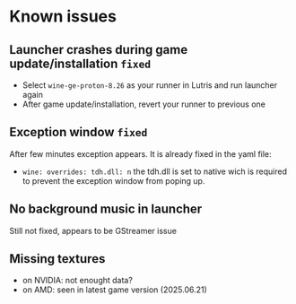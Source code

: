 # Known issues
## Launcher crashes during game update/installation `fixed`
- Select `wine-ge-proton-8.26` as your runner in Lutris and run launcher again
- After game update/installation, revert your runner to previous one

## Exception window `fixed`
After few minutes exception appears. It is already fixed in the yaml file:
- `wine: overrides: tdh.dll: n`
the tdh.dll is set to native wich is required to prevent the exception window from poping up.

## No background music in launcher
Still not fixed, appears to be GStreamer issue

## Missing textures
- on NVIDIA: not enought data?
- on AMD: seen in latest game version (2025.06.21)